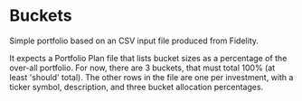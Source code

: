 # Buckets

Simple portfolio based on an CSV input file produced from Fidelity.

It expects a Portfolio Plan file that lists bucket sizes as a percentage of the over-all portfolio.
For now, there are 3 buckets, that must total 100% (at least 'should' total). The other rows in
the file are one per investment, with a ticker symbol, description, and three bucket allocation percentages.

